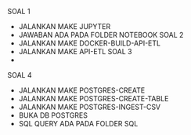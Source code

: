 SOAL 1
- JALANKAN MAKE JUPYTER
- JAWABAN ADA PADA FOLDER NOTEBOOK
SOAL 2
- JALANKAN MAKE DOCKER-BUILD-API-ETL
- JALANKAN MAKE API-ETL
SOAL 3
-
SOAL 4
- JALANKAN MAKE POSTGRES-CREATE
- JALANKAN MAKE POSTGRES-CREATE-TABLE
- JALANKAN MAKE POSTGRES-INGEST-CSV
- BUKA DB POSTGRES
- SQL QUERY ADA PADA FOLDER SQL
